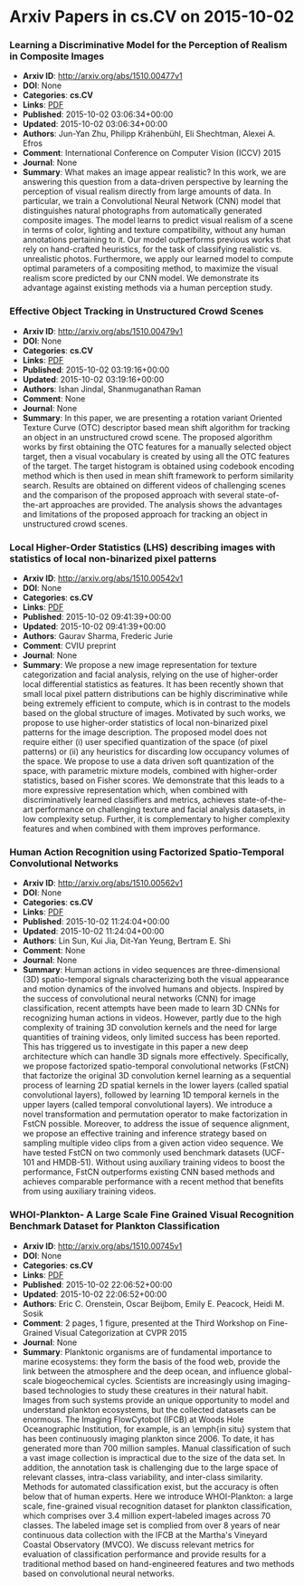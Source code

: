 # Arxiv Papers in cs.CV on 2015-10-02
### Learning a Discriminative Model for the Perception of Realism in Composite Images
- **Arxiv ID**: http://arxiv.org/abs/1510.00477v1
- **DOI**: None
- **Categories**: **cs.CV**
- **Links**: [PDF](http://arxiv.org/pdf/1510.00477v1)
- **Published**: 2015-10-02 03:06:34+00:00
- **Updated**: 2015-10-02 03:06:34+00:00
- **Authors**: Jun-Yan Zhu, Philipp Krähenbühl, Eli Shechtman, Alexei A. Efros
- **Comment**: International Conference on Computer Vision (ICCV) 2015
- **Journal**: None
- **Summary**: What makes an image appear realistic? In this work, we are answering this question from a data-driven perspective by learning the perception of visual realism directly from large amounts of data. In particular, we train a Convolutional Neural Network (CNN) model that distinguishes natural photographs from automatically generated composite images. The model learns to predict visual realism of a scene in terms of color, lighting and texture compatibility, without any human annotations pertaining to it. Our model outperforms previous works that rely on hand-crafted heuristics, for the task of classifying realistic vs. unrealistic photos. Furthermore, we apply our learned model to compute optimal parameters of a compositing method, to maximize the visual realism score predicted by our CNN model. We demonstrate its advantage against existing methods via a human perception study.



### Effective Object Tracking in Unstructured Crowd Scenes
- **Arxiv ID**: http://arxiv.org/abs/1510.00479v1
- **DOI**: None
- **Categories**: **cs.CV**
- **Links**: [PDF](http://arxiv.org/pdf/1510.00479v1)
- **Published**: 2015-10-02 03:19:16+00:00
- **Updated**: 2015-10-02 03:19:16+00:00
- **Authors**: Ishan Jindal, Shanmuganathan Raman
- **Comment**: None
- **Journal**: None
- **Summary**: In this paper, we are presenting a rotation variant Oriented Texture Curve (OTC) descriptor based mean shift algorithm for tracking an object in an unstructured crowd scene. The proposed algorithm works by first obtaining the OTC features for a manually selected object target, then a visual vocabulary is created by using all the OTC features of the target. The target histogram is obtained using codebook encoding method which is then used in mean shift framework to perform similarity search. Results are obtained on different videos of challenging scenes and the comparison of the proposed approach with several state-of-the-art approaches are provided. The analysis shows the advantages and limitations of the proposed approach for tracking an object in unstructured crowd scenes.



### Local Higher-Order Statistics (LHS) describing images with statistics of local non-binarized pixel patterns
- **Arxiv ID**: http://arxiv.org/abs/1510.00542v1
- **DOI**: None
- **Categories**: **cs.CV**
- **Links**: [PDF](http://arxiv.org/pdf/1510.00542v1)
- **Published**: 2015-10-02 09:41:39+00:00
- **Updated**: 2015-10-02 09:41:39+00:00
- **Authors**: Gaurav Sharma, Frederic Jurie
- **Comment**: CVIU preprint
- **Journal**: None
- **Summary**: We propose a new image representation for texture categorization and facial analysis, relying on the use of higher-order local differential statistics as features. It has been recently shown that small local pixel pattern distributions can be highly discriminative while being extremely efficient to compute, which is in contrast to the models based on the global structure of images. Motivated by such works, we propose to use higher-order statistics of local non-binarized pixel patterns for the image description. The proposed model does not require either (i) user specified quantization of the space (of pixel patterns) or (ii) any heuristics for discarding low occupancy volumes of the space. We propose to use a data driven soft quantization of the space, with parametric mixture models, combined with higher-order statistics, based on Fisher scores. We demonstrate that this leads to a more expressive representation which, when combined with discriminatively learned classifiers and metrics, achieves state-of-the-art performance on challenging texture and facial analysis datasets, in low complexity setup. Further, it is complementary to higher complexity features and when combined with them improves performance.



### Human Action Recognition using Factorized Spatio-Temporal Convolutional Networks
- **Arxiv ID**: http://arxiv.org/abs/1510.00562v1
- **DOI**: None
- **Categories**: **cs.CV**
- **Links**: [PDF](http://arxiv.org/pdf/1510.00562v1)
- **Published**: 2015-10-02 11:24:04+00:00
- **Updated**: 2015-10-02 11:24:04+00:00
- **Authors**: Lin Sun, Kui Jia, Dit-Yan Yeung, Bertram E. Shi
- **Comment**: None
- **Journal**: None
- **Summary**: Human actions in video sequences are three-dimensional (3D) spatio-temporal signals characterizing both the visual appearance and motion dynamics of the involved humans and objects. Inspired by the success of convolutional neural networks (CNN) for image classification, recent attempts have been made to learn 3D CNNs for recognizing human actions in videos. However, partly due to the high complexity of training 3D convolution kernels and the need for large quantities of training videos, only limited success has been reported. This has triggered us to investigate in this paper a new deep architecture which can handle 3D signals more effectively. Specifically, we propose factorized spatio-temporal convolutional networks (FstCN) that factorize the original 3D convolution kernel learning as a sequential process of learning 2D spatial kernels in the lower layers (called spatial convolutional layers), followed by learning 1D temporal kernels in the upper layers (called temporal convolutional layers). We introduce a novel transformation and permutation operator to make factorization in FstCN possible. Moreover, to address the issue of sequence alignment, we propose an effective training and inference strategy based on sampling multiple video clips from a given action video sequence. We have tested FstCN on two commonly used benchmark datasets (UCF-101 and HMDB-51). Without using auxiliary training videos to boost the performance, FstCN outperforms existing CNN based methods and achieves comparable performance with a recent method that benefits from using auxiliary training videos.



### WHOI-Plankton- A Large Scale Fine Grained Visual Recognition Benchmark Dataset for Plankton Classification
- **Arxiv ID**: http://arxiv.org/abs/1510.00745v1
- **DOI**: None
- **Categories**: **cs.CV**
- **Links**: [PDF](http://arxiv.org/pdf/1510.00745v1)
- **Published**: 2015-10-02 22:06:52+00:00
- **Updated**: 2015-10-02 22:06:52+00:00
- **Authors**: Eric C. Orenstein, Oscar Beijbom, Emily E. Peacock, Heidi M. Sosik
- **Comment**: 2 pages, 1 figure, presented at the Third Workshop on Fine-Grained
  Visual Categorization at CVPR 2015
- **Journal**: None
- **Summary**: Planktonic organisms are of fundamental importance to marine ecosystems: they form the basis of the food web, provide the link between the atmosphere and the deep ocean, and influence global-scale biogeochemical cycles. Scientists are increasingly using imaging-based technologies to study these creatures in their natural habit. Images from such systems provide an unique opportunity to model and understand plankton ecosystems, but the collected datasets can be enormous. The Imaging FlowCytobot (IFCB) at Woods Hole Oceanographic Institution, for example, is an \emph{in situ} system that has been continuously imaging plankton since 2006. To date, it has generated more than 700 million samples. Manual classification of such a vast image collection is impractical due to the size of the data set. In addition, the annotation task is challenging due to the large space of relevant classes, intra-class variability, and inter-class similarity. Methods for automated classification exist, but the accuracy is often below that of human experts. Here we introduce WHOI-Plankton: a large scale, fine-grained visual recognition dataset for plankton classification, which comprises over 3.4 million expert-labeled images across 70 classes. The labeled image set is complied from over 8 years of near continuous data collection with the IFCB at the Martha's Vineyard Coastal Observatory (MVCO). We discuss relevant metrics for evaluation of classification performance and provide results for a traditional method based on hand-engineered features and two methods based on convolutional neural networks.



